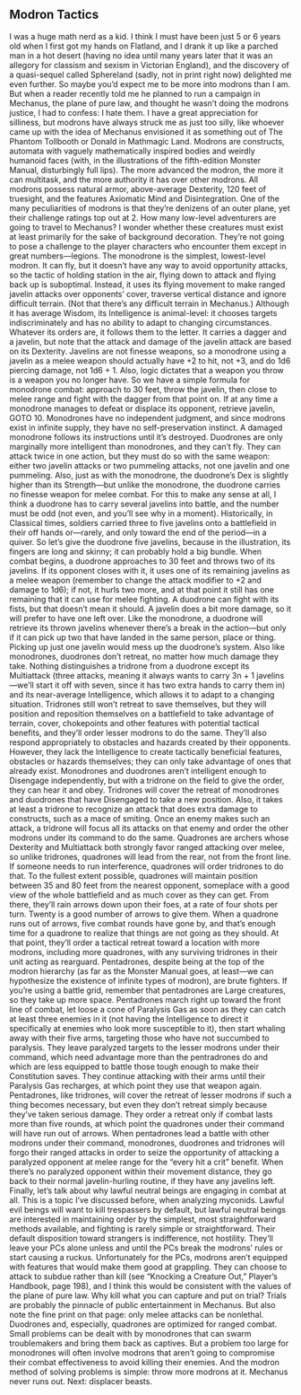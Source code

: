 ## Modron Tactics

I was a huge math nerd as a kid. I think I must have been just 5 or 6 years old when I first got my hands on Flatland, and I drank it up like a parched man in a hot desert (having no idea until many years later that it was an allegory for classism and sexism in Victorian England), and the discovery of a quasi-sequel called Sphereland (sadly, not in print right now) delighted me even further.
So maybe you’d expect me to be more into modrons than I am. But when a reader recently told me he planned to run a campaign in Mechanus, the plane of pure law, and thought he wasn’t doing the modrons justice, I had to confess: I hate them. I have a great appreciation for silliness, but modrons have always struck me as just too silly, like whoever came up with the idea of Mechanus envisioned it as something out of The Phantom Tollbooth or Donald in Mathmagic Land.
Modrons are constructs, automata with vaguely mathematically inspired bodies and weirdly humanoid faces (with, in the illustrations of the fifth-edition Monster Manual, disturbingly full lips). The more advanced the modron, the more it can multitask, and the more authority it has over other modrons. All modrons possess natural armor, above-average Dexterity, 120 feet of truesight, and the features Axiomatic Mind and Disintegration.
One of the many peculiarities of modrons is that they’re denizens of an outer plane, yet their challenge ratings top out at 2. How many low-level adventurers are going to travel to Mechanus? I wonder whether these creatures must exist at least primarily for the sake of background decoration. They’re not going to pose a challenge to the player characters who encounter them except in great numbers—legions.
The monodrone is the simplest, lowest-level modron. It can fly, but it doesn’t have any way to avoid opportunity attacks, so the tactic of holding station in the air, flying down to attack and flying back up is suboptimal. Instead, it uses its flying movement to make ranged javelin attacks over opponents’ cover, traverse vertical distance and ignore difficult terrain. (Not that there’s any difficult terrain in Mechanus.)
Although it has average Wisdom, its Intelligence is animal-level: it chooses targets indiscriminately and has no ability to adapt to changing circumstances. Whatever its orders are, it follows them to the letter.
It carries a dagger and a javelin, but note that the attack and damage of the javelin attack are based on its Dexterity. Javelins are not finesse weapons, so a monodrone using a javelin as a melee weapon should actually have +2 to hit, not +3, and do 1d6 piercing damage, not 1d6 + 1. Also, logic dictates that a weapon you throw is a weapon you no longer have. So we have a simple formula for monodrone combat: approach to 30 feet, throw the javelin, then close to melee range and fight with the dagger from that point on. If at any time a monodrone manages to defeat or displace its opponent, retrieve javelin, GOTO 10.
Monodrones have no independent judgment, and since modrons exist in infinite supply, they have no self-preservation instinct. A damaged monodrone follows its instructions until it’s destroyed.
Duodrones are only marginally more intelligent than monodrones, and they can’t fly. They can attack twice in one action, but they must do so with the same weapon: either two javelin attacks or two pummeling attacks, not one javelin and one pummeling. Also, just as with the monodrone, the duodrone’s Dex is slightly higher than its Strength—but unlike the monodrone, the duodrone carries no finesse weapon for melee combat.
For this to make any sense at all, I think a duodrone has to carry several javelins into battle, and the number must be odd (not even, and you’ll see why in a moment). Historically, in Classical times, soldiers carried three to five javelins onto a battlefield in their off hands or—rarely, and only toward the end of the period—in a quiver. So let’s give the duodrone five javelins, because in the illustration, its fingers are long and skinny; it can probably hold a big bundle.
When combat begins, a duodrone approaches to 30 feet and throws two of its javelins. If its opponent closes with it, it uses one of its remaining javelins as a melee weapon (remember to change the attack modifier to +2 and damage to 1d6); if not, it hurls two more, and at that point it still has one remaining that it can use for melee fighting. A duodrone can fight with its fists, but that doesn’t mean it should. A javelin does a bit more damage, so it will prefer to have one left over.
Like the monodrone, a duodrone will retrieve its thrown javelins whenever there’s a break in the action—but only if it can pick up two that have landed in the same person, place or thing. Picking up just one javelin would mess up the duodrone’s system. Also like monodrones, duodrones don’t retreat, no matter how much damage they take.
Nothing distinguishes a tridrone from a duodrone except its Multiattack (three attacks, meaning it always wants to carry 3n + 1 javelins—we’ll start it off with seven, since it has two extra hands to carry them in) and its near-average Intelligence, which allows it to adapt to a changing situation. Tridrones still won’t retreat to save themselves, but they will position and reposition themselves on a battlefield to take advantage of terrain, cover, chokepoints and other features with potential tactical benefits, and they’ll order lesser modrons to do the same. They’ll also respond appropriately to obstacles and hazards created by their opponents. However, they lack the Intelligence to create tactically beneficial features, obstacles or hazards themselves; they can only take advantage of ones that already exist.
Monodrones and duodrones aren’t intelligent enough to Disengage independently, but with a tridrone on the field to give the order, they can hear it and obey. Tridrones will cover the retreat of monodrones and duodrones that have Disengaged to take a new position. Also, it takes at least a tridrone to recognize an attack that does extra damage to constructs, such as a mace of smiting. Once an enemy makes such an attack, a tridrone will focus all its attacks on that enemy and order the other modrons under its command to do the same.
Quadrones are archers whose Dexterity and Multiattack both strongly favor ranged attacking over melee, so unlike tridrones, quadrones will lead from the rear, not from the front line. If someone needs to run interference, quadrones will order tridrones to do that. To the fullest extent possible, quadrones will maintain position between 35 and 80 feet from the nearest opponent, someplace with a good view of the whole battlefield and as much cover as they can get. From there, they’ll rain arrows down upon their foes, at a rate of four shots per turn. Twenty is a good number of arrows to give them.
When a quadrone runs out of arrows, five combat rounds have gone by, and that’s enough time for a quadrone to realize that things are not going as they should. At that point, they’ll order a tactical retreat toward a location with more modrons, including more quadrones, with any surviving tridrones in their unit acting as rearguard.
Pentadrones, despite being at the top of the modron hierarchy (as far as the Monster Manual goes, at least—we can hypothesize the existence of infinite types of modron), are brute fighters. If you’re using a battle grid, remember that pentadrones are Large creatures, so they take up more space.
Pentadrones march right up toward the front line of combat, let loose a cone of Paralysis Gas as soon as they can catch at least three enemies in it (not having the Intelligence to direct it specifically at enemies who look more susceptible to it), then start whaling away with their five arms, targeting those who have not succumbed to paralysis. They leave paralyzed targets to the lesser modrons under their command, which need advantage more than the pentradrones do and which are less equipped to battle those tough enough to make their Constitution saves. They continue attacking with their arms until their Paralysis Gas recharges, at which point they use that weapon again.
Pentadrones, like tridrones, will cover the retreat of lesser modrons if such a thing becomes necessary, but even they don’t retreat simply because they’ve taken serious damage. They order a retreat only if combat lasts more than five rounds, at which point the quadrones under their command will have run out of arrows.
When pentadrones lead a battle with other modrons under their command, monodrones, duodrones and tridrones will forgo their ranged attacks in order to seize the opportunity of attacking a paralyzed opponent at melee range for the “every hit a crit” benefit. When there’s no paralyzed opponent within their movement distance, they go back to their normal javelin-hurling routine, if they have any javelins left.
Finally, let’s talk about why lawful neutral beings are engaging in combat at all. This is a topic I’ve discussed before, when analyzing myconids. Lawful evil beings will want to kill trespassers by default, but lawful neutral beings are interested in maintaining order by the simplest, most straightforward methods available, and fighting is rarely simple or straightforward. Their default disposition toward strangers is indifference, not hostility. They’ll leave your PCs alone unless and until the PCs break the modrons’ rules or start causing a ruckus.
Unfortunately for the PCs, modrons aren’t equipped with features that would make them good at grappling. They can choose to attack to subdue rather than kill (see “Knocking a Creature Out,” Player’s Handbook, page 198), and I think this would be consistent with the values of the plane of pure law. Why kill what you can capture and put on trial? Trials are probably the pinnacle of public entertainment in Mechanus.
But also note the fine print on that page: only melee attacks can be nonlethal. Duodrones and, especially, quadrones are optimized for ranged combat. Small problems can be dealt with by monodrones that can swarm troublemakers and bring them back as captives. But a problem too large for monodrones will often involve modrons that aren’t going to compromise their combat effectiveness to avoid killing their enemies. And the modron method of solving problems is simple: throw more modrons at it. Mechanus never runs out.
Next: displacer beasts.
